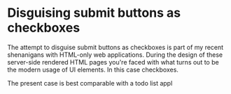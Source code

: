 Disguising submit buttons as checkboxes
====

The attempt to disguise submit buttons as checkboxes is part of my recent shenanigans with HTML-only web applications. During the design of these server-side rendered HTML pages you're faced with what turns out to be the modern usage of UI elements. In this case checkboxes.

The present case is best comparable with a todo list appl